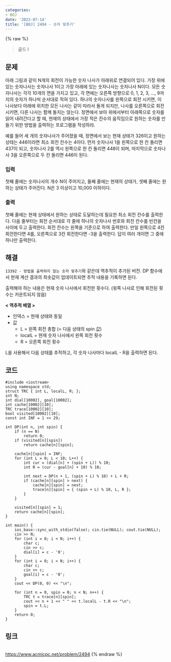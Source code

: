 ```yaml
---
categories:
- BOJ
date: '2022-07-14'
title: '[BOJ] 2494 - 숫자 맞추기'
---
```


{% raw %}
> 골드 I<br>

## 문제
아래 그림과 같이 N개의 회전이 가능한 숫자 나사가 아래위로 연결되어 있다. 가장 위에 있는 숫자나사는 숫자나사 1이고 가장 아래에 있는 숫자나사는 숫자나사 N이다. 모든 숫자나사는 각각 10개의 면을 가지고 있고, 각 면에는 오른쪽 방향으로 0, 1, 2, 3, …, 9까지의 숫자가 하나씩 순서대로 적혀 있다. 하나의 숫자나사를 왼쪽으로 회전 시키면, 이 나사보다 아래에 위치한 모든 나사는 같이 따라서 돌게 되지만, 나사를 오른쪽으로 회전시키면, 다른 나사는 함께 돌지는 않는다. 정면에서 보아 위에서부터 아래쪽으로 숫자를 읽어 내려간다고 할 때, 현재의 상태에서 가장 적은 칸수의 움직임으로 원하는 숫자를 만들기 위한 방법을 출력하는 프로그램을 작성하라.

예를 들어 세 개의 숫자나사가 주어졌을 때, 정면에서 보는 현재 상태가 326이고 원하는 상태는 446이라면 최소 회전 칸수는 4이다. 먼저 숫자나사 1을 왼쪽으로 한 칸 돌리면 437이 되고, 숫자나사 2를 역시 왼쪽으로 한 칸 돌리면 448이 되며, 마지막으로 숫자나사 3을 오른쪽으로 두 칸 돌리면 446이 된다.

### 입력
첫째 줄에는 숫자나사의 개수 N이 주어지고, 둘째 줄에는 현재의 상태가, 셋째 줄에는 원하는 상태가 주어진다. N은 3 이상이고 10,000 이하이다.

### 출력
첫째 줄에는 현재 상태에서 원하는 상태로 도달하는데 필요한 최소 회전 칸수를 출력한다. 다음 줄부터는 회전 순서대로 각 줄에 하나의 숫자나사 번호와 회전 칸수를 빈칸을 사이에 두고 출력한다. 회전 칸수는 왼쪽을 기준으로 하여 출력한다. 만일 왼쪽으로 4칸 회전한다면 4를, 오른쪽으로 3칸 회전한다면 -3을 출력한다. 답이 여러 개이면 그 중에 하나만 출력한다.

## 해결
`13392 - 방법을 출력하지 않는 숫자 맞추기`와 같은데 역추적이 추가된 버전. DP 함수에서 현재 계산 결과의 최솟값이 업데이트되면 추적 내용을 기록하면 된다.

출력해야 하는 내용은 현재 숫자 나사에서 회전한 횟수다. (윗쪽 나사로 인해 회전된 횟수는 카운트되지 않음)

**< 역추적 배열 >**
- 인덱스 = 현재 상태와 동일
- 값
	- L = 왼쪽 회전 총합 (= 다음 상태의 spin 값)
	- localL = 현재 숫자 나사에서 왼쪽 회전 횟수
	- R = 오른쪽 회전 횟수

L을 사용해서 다음 상태를 추적하고, 각 숫자 나사마다 localL - R을 출력하면 된다.

## 코드
```
#include <iostream>
using namespace std;
struct TRC { int L, localL, R; };
int N;
int dial[10002], goal[10002];
int cache[10002][10];
TRC trace[10002][10];
bool visited[10002][10];
const int INF = 1 << 29;

int DP(int n, int spin) {
	if (n == N)
		return 0;
	if (visited[n][spin])
		return cache[n][spin];

	cache[n][spin] = INF;
	for (int L = 0; L < 10; L++) {
		int cur = (dial[n] + (spin + L)) % 10;
		int R = (cur - goal[n] + 10) % 10;

		int next = DP(n + 1, (spin + L) % 10) + L + R;
		if (cache[n][spin] > next) {
			cache[n][spin] = next;
			trace[n][spin] = { (spin + L) % 10, L, R };
		}
	}
	
	visited[n][spin] = 1;
	return cache[n][spin];
}

int main() {
	ios_base::sync_with_stdio(false); cin.tie(NULL); cout.tie(NULL);
	cin >> N;
	for (int i = 0; i < N; i++) {
		char c;
		cin >> c;
		dial[i] = c - '0';
	}
	for (int i = 0; i < N; i++) {
		char c;
		cin >> c;
		goal[i] = c - '0';
	}
	cout << DP(0, 0) << "\n";

	for (int n = 0, spin = 0; n < N; n++) {
		TRC t = trace[n][spin];
		cout << n + 1 << " " << t.localL - t.R << "\n";
		spin = t.L;
	}
	return 0;
}
```

## 링크
<br>https://www.acmicpc.net/problem/2494
{% endraw %}